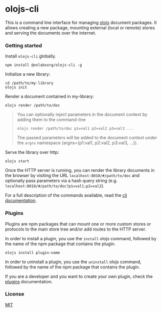 # olojs-cli
This is a command line interface for managing [olojs] document packages.
It allows creating a new package, mounting external (local or remote) stores
and serving the documents over the internet.

### Getting started
Install `olojs-cli` globally.

```
npm install @onlabsorg/olojs-cli -g
```

Initialize a new library:

```
cd /path/to/my-library
olojs init
```

Render a document contained in my-library:

```
olojs render /path/to/doc
```

>   You can optionally inject parameters in the document context by adding them
>   to the command-line
>
>   `olojs render /path/to/doc p1=val1 p2=val2 p3=val3 ...`
>
>   The passed parameters will be added to the document context under the `argns`
>   namespace (argns={p1:val1, p2:val2, p3:val3, ...}).

Serve the library over http:

```
olojs start
```

Once the HTTP server is running, you can render the library documents in the browser
by visiting the URL `localhost:8010/#/path/to/doc` and optionally pass parameters
via a hash query string (e.g. `localhost:8010/#/path/to/doc?p1=val1;p2=val2`).

For a full description of the commands available, read the
[cli documentation](./docs/cli.md).


### Plugins
Plugins are npm packages that can mount one or more custom stores or protocols 
to the main store tree and/or add routes to the HTTP server.

In order to install a plugin, you use the `install` olojs command, followed
by the name of the npm package that contains the plugin.

```
olojs install plugin-name
```

In order to uninstall a plugin, you use the `uninstall` olojs command, followed
by the name of the npm package that contains the plugin.

If you are a developer and you want to create your own plugin, check the
[plugins](./docs/plugins.md) documentation.


### License
[MIT](https://opensource.org/licenses/MIT)


[olojs]: https://github.com/onlabsorg/olojs
